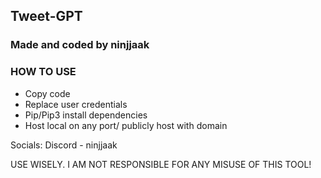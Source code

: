 ## Tweet-GPT
### Made and coded by ninjjaak 

### HOW TO USE
- Copy code
- Replace user credentials 
- Pip/Pip3 install dependencies
- Host local on any port/ publicly host with domain

Socials: Discord - ninjjaak 


USE WISELY. I AM NOT RESPONSIBLE FOR ANY MISUSE OF THIS TOOL!
